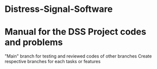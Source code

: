 # Distress-Signal-Software
# Manual for the DSS Project codes and problems
 "Main" branch for testing and reviewed codes of other branches
 Create respective branches for each tasks or features
